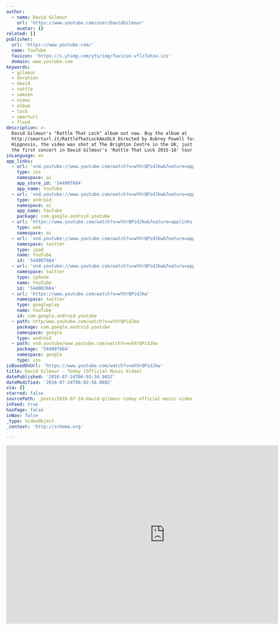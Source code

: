 ```yaml
---
author:
  - name: David Gilmour
    url: 'https://www.youtube.com/user/DavidGilmour'
    avatar: {}
related: []
publisher:
  url: 'https://www.youtube.com/'
  name: YouTube
  favicon: 'https://s.ytimg.com/yts/img/favicon-vflz7uhzw.ico'
  domain: www.youtube.com
keywords:
  - gilmour
  - duration
  - david
  - rattle
  - samson
  - views
  - album
  - lock
  - smarturl
  - floyd
description: >-
  David Gilmour's "Rattle That Lock" album out now. Buy the album at
  http://smarturl.it/RattleThatLockAmzDLX Directed by Aubrey Powell for
  Hipgnosis, the video was shot at The Brighton Centre in the UK, just prior to
  the first concert in David Gilmour's 'Rattle That Lock 2015-16' tour.
inLanguage: en
app_links:
  - url: 'vnd.youtube://www.youtube.com/watch?v=wYXrQPidJkw&feature=applinks'
    type: ios
    namespace: ai
    app_store_id: '544007664'
    app_name: YouTube
  - url: 'vnd.youtube://www.youtube.com/watch?v=wYXrQPidJkw&feature=applinks'
    type: android
    namespace: ai
    app_name: YouTube
    package: com.google.android.youtube
  - url: 'https://www.youtube.com/watch?v=wYXrQPidJkw&feature=applinks'
    type: web
    namespace: ai
  - url: 'vnd.youtube://www.youtube.com/watch?v=wYXrQPidJkw&feature=applinks'
    namespace: twitter
    type: ipad
    name: YouTube
    id: '544007664'
  - url: 'vnd.youtube://www.youtube.com/watch?v=wYXrQPidJkw&feature=applinks'
    namespace: twitter
    type: iphone
    name: YouTube
    id: '544007664'
  - url: 'https://www.youtube.com/watch?v=wYXrQPidJkw'
    namespace: twitter
    type: googleplay
    name: YouTube
    id: com.google.android.youtube
  - path: http/www.youtube.com/watch?v=wYXrQPidJkw
    package: com.google.android.youtube
    namespace: google
    type: android
  - path: vnd.youtube/www.youtube.com/watch?v=wYXrQPidJkw
    package: '544007664'
    namespace: google
    type: ios
isBasedOnUrl: 'https://www.youtube.com/watch?v=wYXrQPidJkw'
title: David Gilmour - Today (Official Music Video)
datePublished: '2016-07-24T06:03:34.983Z'
dateModified: '2016-07-24T06:02:58.088Z'
via: {}
starred: false
sourcePath: _posts/2016-07-24-david-gilmour-today-official-music-video.md
inFeed: true
hasPage: false
inNav: false
_type: VideoObject
_context: 'http://schema.org'

---
```

<iframe src="https://cdn.embedly.com/widgets/media.html?src=https%3A%2F%2Fwww.youtube.com%2Fembed%2FwYXrQPidJkw%3Ffeature%3Doembed&amp;url=http%3A%2F%2Fwww.youtube.com%2Fwatch%3Fv%3DwYXrQPidJkw&amp;image=https%3A%2F%2Fi.ytimg.com%2Fvi%2FwYXrQPidJkw%2Fhqdefault.jpg&amp;key=b7d04c9b404c499eba89ee7072e1c4f7&amp;type=text%2Fhtml&amp;schema=youtube" width="854" height="480" scrolling="no" frameborder="0" allowfullscreen="" style=""></iframe>
